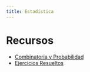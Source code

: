 ```yaml
---
title: Estadística
---
```


# Recursos

* [Combinatoria y Probabilidad](combinatoria)
* [Ejercicios Resueltos](ejercicios-resueltos)
